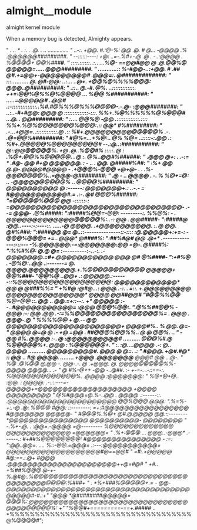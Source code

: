 # almight__module
almight kernel module

When a memory bug is detected, Almighty appears.

"              *.          ..   *        . :.     . .@.  .       .. ..............
"   ..-:.          +@@. *#.:@-%: @@  .@. # @... -@@@@ .%  .@@@@@@******##*#*######.
" --::::::----:  +@:    ..=-*.%#+-.@  .@ . -..:@@@@  .  %@@@@+  @@%###***#********.
" ::::.::::::..:.. ...%@-    **==@@#@@  @ .@.@@%@    @@@@@=.....  @@@#*#*#*######*.
" ...........:: %-#@@-..:+@@.  # .## @#*.+=@@+-@@@@@@@@@#  .@@@=:.  @#############:
" :::...........@.  @#-@@: ..:...      ..*@+. +@@%@%%%%@@@:    @@@..@#*#*########*:
" .::..       @.-#.  @%. ..:::::::::::::. ++=:*@@%@%%@%@@@@ ...  %@@ %########*###:
" .....=@@@@@#   ..@@# .:-::::::::::::::..%#*.#@%%%@%%%@@@@-.-.@-  :@@@***########:
" ..:..-#+#@@: @@@ @  ::::::::::::::-:::. %%+.%@%%%%%%@%@@@# ...@.  . @*@#########:
" :....     @@%@ -@@ .:::::::::::::*.:::: %%+.%@%@@@@@@@%@@@:.:: @@*  #%*#########:
"           .-...+@@=..::::::::::::.@ .:: %#+.@@@@@@@@@@@@@@% .-. .*@=@@%#########:
" #@%=...+%@:.. @% %@=    ..:::::-:.@@ .: %#+.@@@@@%@@@@@@@@@# --.:@..:###########:
" @::@@@@@@@%. +@  .@..%@@#%  :::::. @ : .%@+.@@%%@@@@@. .  *@  :. @%..@@*#%######:
"       .@@@  @+: . .-:= * .#*@-     *@@  #+@ @@@@@@.   :  -  .. .  @@. @*#####%##:
" :%+    @@  @.@-.@@@@#@@@@  - .+@@@%-@@@ +*@+@-  . . .%-@@@@@@@%..=@@@-@*########:
"          .@  - ..     *@@@@ .   -. % %@+=@:*  .. *-@@@@@@@@@@% .. @@@@%#########:
" @@@@@@@@@@  @ :------:  @@@@@@@+.:   ..-.- = *#@@@@@@@@@@@#.= .:-. @# @@@%######:
"=@@@@@%@@@  @@ -::::::-:  =@@@@@@@@@@@@@@@@@@@@@@@@@@@@@@@@@-* .--= @@@- .@%#####:
":#####%@@=-@@: ---------:.   %%@%*:   -  . @@@@@@@@@@@@@@@@@@%:..-: @@  . @@#####-
":#####@   :@@..----:-:----::.     ...*..-@ @@@@.   .+@@@@@@@@@@. :. @  @@. @#%###:
":####@@ @=  @..::---------------::-:::: :@.@@@@@+:+=-: -@@@%@@@= +=.. @@@* @####%:
":##%#@# @@  .@+* .--------------:-::--- -%.@@@@@@:-**=:*@@@@@@@*:@@  =@*-. @####%:
":%%#%@: @.@    @=  :----------:-..-:.   .- @@@@@@@.=#+.@@@@@@@@@@*@ @@@ @# @%####-
":*+#%@ . -@%@:..@@    .:-------= @.  @@@@.@@@@@@@@@.+.%@@@@@@@@@@*@ @@@@@+ @@%###-
"*@@%*@ ..@@+ .:  @@@@@.:------::%@@@@@@@@@@@@@@@@@@:  @@@@@@@@@@@@*  @@ @  @###%%=
"  +%#@  :@#@...:  @@@..-:. . =::.    +.@@@@@@@@@  @@@@@@@@@@@@@@@*  @@@@  @@##@@#
"#@@%%@@  %@=@@ ::. @@ ..  @@.=+::--:. +* @@@@@ :--..#@@@@@@@@@@@=  :@@@  @@@%@@:*.
".@%%##@@% -@@@ :-: @@  .@@             .*-:=%%@@@@@@@@@@@@@@@@%= . @@@  .  @@@-.@
" %%%%@@  +    @.-- @@ @@@@@@@@@@@@@@@@@@@@@@+             @@@@#%.. %   @@.  *@=-*
" *@@@@  @=@   @ :- +@ =@@                     .       ##@@@%@@%%.. @ @ *@@%.   ..
" -@@  #%.  @@@@ :-. @  :@@@@@@@@@@# .......... @@@%#.@  %@@@@@%*+. @@@ : %@@@@@@+.
" :. :@....*@@@@ .-: @..  @@@@       ..........        @@@@@@@@@*#. @@@  @  @=. .:
" #@@@.  +*@#.#@* :: @@ .. #@ @@@@.    ........    +@@@ .@@@@@@@**  @@@# @@ ...@-.
" *%@  .@%@@ @.@@ -. @@-.-.  @   .+@@@.         @*.   @@@@@@@@@%%-  @@@@ @@@@... .-
" @   #%-@++ -@*@ -..@##. :-  *+-=-.  .-::==-:.   %@@@@@@@@@@@@@%. .@@@@ :@@@@@@@:
"   %@=@+*@.. :@@. : @@@@: .-::::---=-@@@@@*+=@@@@@@@@@@@@@@@@@@@  +@@@@  @@@@@@@@@
" @%*#@@@=@.%-..@@  .  @@@@ .:------::.  .@@@@@@@@@@@@@@@@@@@@@@   @@%@@@ @@@:
".%=%-+:.-@ .@: %@@@     #@@: ::--------: =+:#@@@@@@@@@@@@@@@@@  #@@@@@@@  @@@@@-
" #@@@%.%@+   @#.@.@@@@     @@.::-------- **@@@@@@@@@@@@@@@@*  @@@@@@@@@@- @@@@@@@@
" -.*%+-.@. .   :@@=.-@@@@    =@--------- %**@@@@@@@@@@@@@   @@@@@@@@@@@@@ =@@@@@@=
" .%+:*@@@  ...   @*@@..-@@@*   .------.: #+##%@@@@@@@@:  #@@@@@@@@@@@@@@@  -  :=:
":@@..@@=.  ....  %*::-@@*.=@@@=   .:---:@@@@@@@@@@@=   @@@@@@@@@@@@@@@@@@@#@==@@#
" =#:.+@@@@@      #@:==.:.*@+ #@@@*                 .@@@@@@@@@@@@@@@@@@@@@@++@=#@#
" +#.. +%##%@@@    *@-+-%.@#*@:.%@@@@@@@@@@@@@@@@@@@@@@@@@@@@@@@@@@@@@@@@@@@:%###+
"  .  *%+##**#%@@@@@+.= -   *@@*- @@@@@@@@@@@@@@@@@@@@@@@@@@@@@@@@@@@@@@@@@@#-#.:+"
"@@@ *@##**##***####@@@@@=    @@@%:.@@@@@@@@@@@@@@@@@@@@@@@@@@@@@@@@@@@@@@@@@%:* +"
"%@@#+=========-==+.*#####        ..  *%%%%%%%%%%%%%%%%%%%%%%%%%%%%%%%%%%%%@%@@@@#";

